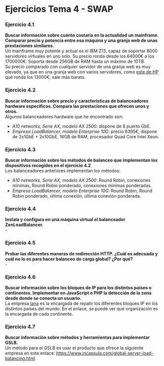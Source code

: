 # Ejercicios Tema 4 - SWAP

### Ejercicio 4.1
**Buscar información sobre cuánto costaría en la actualidad un mainframe. Comparar precio y potencia entre esa máquina y una granja web de unas prestaciones similares.**  
Un mainframe muy potente y actual es el IBM Z13, capaz de soportar 8000 servidores virtuales en uno solo. Su precio ronda desde los 64000€ a los 1700000€. Soporta desde 256GB de RAM hasta un máximo de 10TB.  
Su precio comparado con cualquier servidor de una granja web es muy elevado, ya que en una granja web con varios servidores, como [este de HP](https://www.amazon.es/Hewlett-Packard-Enterprise-ProLiant-E5-2660V4/dp/B01DQT1WDA/ref=sr_1_2?s=computers&ie=UTF8&qid=1527699378&sr=1-2&keywords=server+hp) que ronda los 13000€, sale más barato.   

### Ejercicio 4.2
**Buscar información sobre precio y características de balanceadores hardware específicos. Compara las prestaciones que ofrecen unos y otros.**  
Algunos balanceadores hardware que he encontrado son:  
* *A10 networks, Serie AX, modelo AX 2500*: dispone de 8 puerto GbE.
* *Empresa LoadBalancer, modelo Enterprise 10G*: precio 6395€, dispone de 2x1GbE + 2x10GbE, 16GB de RAM, procesador Quad Core Intel Xeon.


### Ejercicio 4.3
**Buscar información sobre los métodos de balanceo que implementan los dispositivos recogidos en el ejercicio 4.2**  
Los balanceadores anteriores implementan los métodos:  
* *A10 networks, Serie AX, modelo AX 2500*: Round Robin, conexiones mínimas, Round Robin ponderado, conexiones mínimas ponderadas.
* *Empresa LoadBalancer, modelo Enterprise 10G*: Round Robin, Round Robin ponderado, última conexión, última conexión ponderada.


### Ejercicio 4.4
**Instala y configura en una máquina virtual el balanceador ZenLoadBalancer.**  
\-


### Ejercicio 4.5
**Probar las diferentes maneras de redirección HTTP. ¿Cuál es adecuada y cuál no lo es para hacer balanceo de carga global? ¿Por qué?**  
\-


### Ejercicio 4.6
**Buscar información sobre los bloques de IP para los distintos países o continentes.
Implementar en JavaScript o PHP la detección de la zona desde donde se conecta un usuario.**  
La empresa [Iana](https://www.iana.org/numbers) es la encargada de repatir los diferentes bloques IP en los distintos países del mundo. En el enlace, se puede ver qué organización es la encargada de cada continente.  


### Ejercicio 4.7
**Buscar información sobre métodos y herramientas para implementar GSLB.**  
Un método para el GSLB es usar el producto que ofrece la siguiente empresa en este enlace: https://www.incapsula.com/global-server-load-balancing.html  
